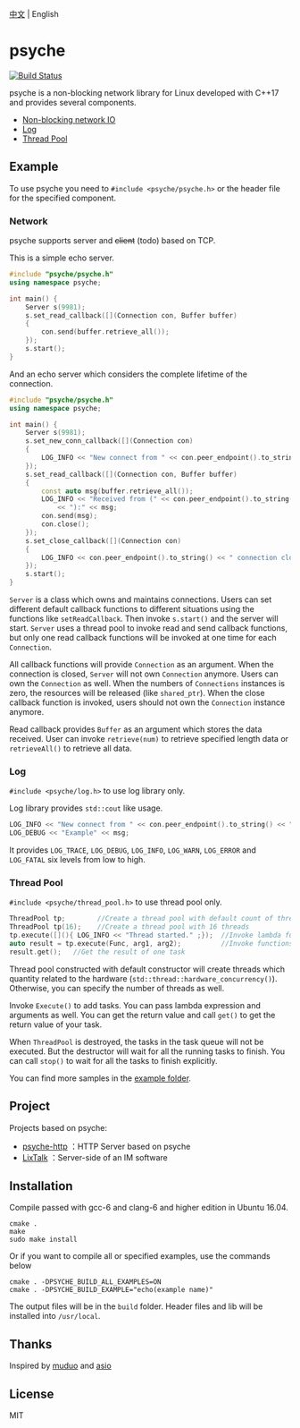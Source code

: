 [中文](https://github.com/ZingLix/psyche/blob/master/Readme.zh-CN.md)
 | English

# psyche

[![Build Status](https://travis-ci.com/ZingLix/psyche.svg?branch=master)](https://travis-ci.com/ZingLix/psyche)

psyche is a non-blocking network library for Linux developed with C++17 and provides several components.

- [Non-blocking network IO](#Network)
- [Log](#Log)
- [Thread Pool](#Thread-Pool)

## Example

To use psyche you need to `#include <psyche/psyche.h>` or the header file for the specified component.

### Network

psyche supports server and ~~client~~ (todo) based on TCP.

This is a simple echo server.

``` cpp
#include "psyche/psyche.h"
using namespace psyche;

int main() {
    Server s(9981);
    s.set_read_callback([](Connection con, Buffer buffer)
    {
        con.send(buffer.retrieve_all());
    });
    s.start();
}
```

And an echo server which considers the complete lifetime of the connection.

``` cpp
#include "psyche/psyche.h"
using namespace psyche;

int main() {
    Server s(9981);
    s.set_new_conn_callback([](Connection con)
    {
        LOG_INFO << "New connect from " << con.peer_endpoint().to_string() << ".";
    });
    s.set_read_callback([](Connection con, Buffer buffer)
    {
        const auto msg(buffer.retrieve_all());
        LOG_INFO << "Received from (" << con.peer_endpoint().to_string()
            << "):" << msg;
        con.send(msg);
        con.close();
    });
    s.set_close_callback([](Connection con)
    {
        LOG_INFO << con.peer_endpoint().to_string() << " connection closed";
    });
    s.start();
}
```

`Server` is a class which owns and maintains connections. Users can set different default callback functions to different situations using the functions like `setReadCallback`. Then invoke `s.start()` and the server will start. `Server` uses a thread pool to invoke read and send callback functions, but only one read callback functions will be invoked at one time for each `Connection`.

All callback functions will provide `Connection` as an argument. When the connection is closed, `Server` will not own `Connection` anymore. Users can own the `Connection` as well. When the numbers of `Connections` instances is zero, the resources will be released (like `shared_ptr`). When the close callback function is invoked, users should not own the `Connection` instance anymore. 

Read callback provides `Buffer` as an argument which stores the data received. User can invoke `retrieve(num)` to retrieve specified length data or `retrieveAll()` to retrieve all data.

### Log

`#include <psyche/log.h>` to use log library only.

Log library provides  `std::cout` like usage. 

``` cpp
LOG_INFO << "New connect from " << con.peer_endpoint().to_string() << ".";
LOG_DEBUG << "Example" << msg;
```

It provides `LOG_TRACE`, `LOG_DEBUG`, `LOG_INFO`, `LOG_WARN`, `LOG_ERROR` and `LOG_FATAL` six levels from low to high.  

### Thread Pool

`#include <psyche/thread_pool.h>` to use thread pool only.

``` cpp
ThreadPool tp;        //Create a thread pool with default count of threads
ThreadPool tp(16);    //Create a thread pool with 16 threads
tp.execute([](){ LOG_INFO << "Thread started." ;});  //Invoke lambda function
auto result = tp.execute(Func, arg1, arg2);          //Invoke functions with arguments
result.get();   //Get the result of one task
```

Thread pool constructed with default constructor will create threads which quantity related to the hardware (`std::thread::hardware_concurrency()`). Otherwise, you can specify the number of threads as well.

Invoke `Execute()` to add tasks. You can pass lambda expression and arguments as well. You can get the return value and call `get()` to get the return value of your task.

When `ThreadPool` is destroyed, the tasks in the task queue will not be executed. But the destructor will wait for all the running tasks to finish. You can call `stop()` to wait for all the tasks to finish explicitly.

You can find more samples in the [example folder](https://github.com/ZingLix/psyche/tree/master/example).

## Project

Projects based on psyche:

- [psyche-http](https://github.com/ZingLix/psyche-http) ：HTTP Server based on psyche
- [LixTalk](https://github.com/ZingLix/LixTalk-server) ：Server-side of an IM software

## Installation

Compile passed with gcc-6 and clang-6 and higher edition in Ubuntu 16.04.

```
cmake .
make
sudo make install
```

Or if you want to compile all or specified examples, use the commands below

```
cmake . -DPSYCHE_BUILD_ALL_EXAMPLES=ON
cmake . -DPSYCHE_BUILD_EXAMPLE="echo(example name)"
```

The output files will be in the `build` folder. Header files and lib will be installed into `/usr/local`.

## Thanks

Inspired by [muduo](https://github.com/chenshuo/muduo) and [asio](https://think-async.com/Asio/)

## License

MIT
